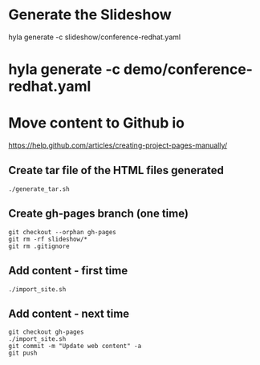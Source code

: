 # Generate the Slideshow

hyla generate -c slideshow/conference-redhat.yaml

# hyla generate -c demo/conference-redhat.yaml

# Move content to Github io

https://help.github.com/articles/creating-project-pages-manually/

## Create tar file of the HTML files generated 

    ./generate_tar.sh
    
## Create gh-pages branch (one time)

    git checkout --orphan gh-pages
    git rm -rf slideshow/*
    git rm .gitignore
    
## Add content  - first time

    ./import_site.sh
    
## Add content - next time
    
    git checkout gh-pages
    ./import_site.sh
    git commit -m "Update web content" -a
    git push
    
    